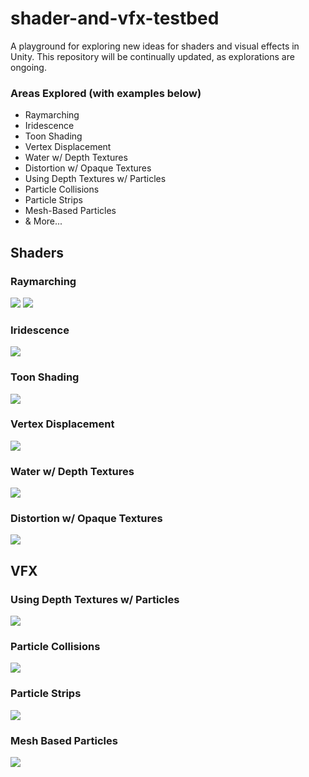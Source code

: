 # shader-and-vfx-testbed

A playground for exploring new ideas for shaders and visual effects in Unity. This repository will be continually updated, as explorations are ongoing.

### Areas Explored (with examples below)
- Raymarching
- Iridescence 
- Toon Shading
- Vertex Displacement
- Water w/ Depth Textures
- Distortion w/ Opaque Textures
- Using Depth Textures w/ Particles
- Particle Collisions
- Particle Strips
- Mesh-Based Particles
- & More...


## Shaders

### Raymarching
![](Assets/0_Images/raymarching.gif)
![](Assets/0_Images/raymarching-2.gif)

### Iridescence
![](Assets/0_Images/helmet.jpg)

### Toon Shading
![](Assets/0_Images/toon.jpg)

### Vertex Displacement
![](Assets/0_Images/vertex-displacement.gif)

### Water w/ Depth Textures
![](Assets/0_Images/depthtexture.jpg)

### Distortion w/ Opaque Textures
![](Assets/0_Images/opaquetexture.jpg)


## VFX

### Using Depth Textures w/ Particles
![](Assets/0_Images/holo-map.gif)

### Particle Collisions
![](Assets/0_Images/particle-collision.gif)

### Particle Strips
![](Assets/0_Images/particle-strips.gif)

### Mesh Based Particles
![](Assets/0_Images/mesh-based-particles.gif)
